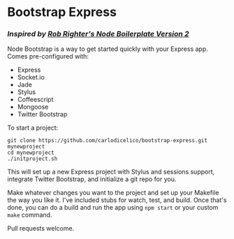 # Bootstrap Express

### *Inspired by [Rob Righter's Node Boilerplate Version 2](https://github.com/robrighter/node-boilerplate)*

Node Bootstrap is a way to get started quickly with your Express app. Comes pre-configured with:
* Express
* Socket.io
* Jade
* Stylus
* Coffeescript
* Mongoose
* Twitter Bootstrap

To start a project:
    
    git clone https://github.com/carlodicelico/bootstrap-express.git mynewproject
    cd mynewproject
    ./initproject.sh
This will set up a new Express project with Stylus and sessions support, integrate Twitter Bootstrap, and initialize a git repo for you. 

Make whatever changes you want to the project and set up your Makefile the way you like it. I've included stubs for watch, test, and build. Once that's done, you can do a build and run the app using `npm start` or your custom `make` command.

Pull requests welcome.